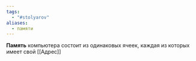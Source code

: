 ```yaml
---
tags:
  - "#stolyarov"
aliases:
  - памяти
---
```



**Память** компьютера состоит из одинаковых ячеек, каждая из которых имеет свой [[Адрес]]